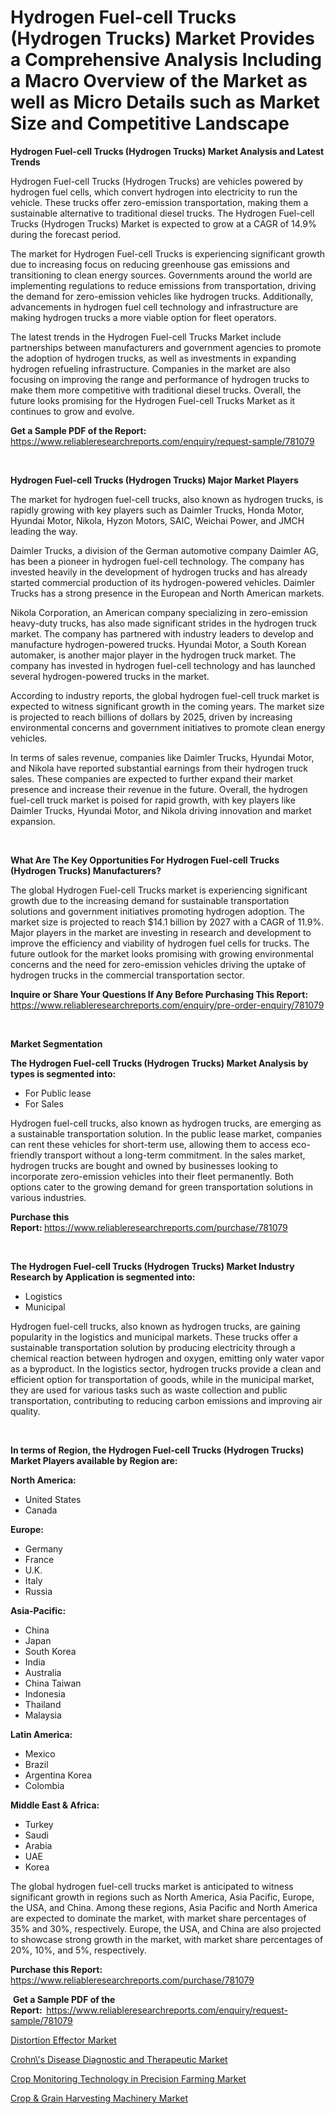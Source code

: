 <p><h1>Hydrogen Fuel-cell Trucks (Hydrogen Trucks) Market Provides a Comprehensive Analysis Including a Macro Overview of the Market as well as Micro Details such as Market Size and Competitive Landscape</h1></p><p><strong>Hydrogen Fuel-cell Trucks (Hydrogen Trucks) Market Analysis and Latest Trends</strong></p>
<p><p>Hydrogen Fuel-cell Trucks (Hydrogen Trucks) are vehicles powered by hydrogen fuel cells, which convert hydrogen into electricity to run the vehicle. These trucks offer zero-emission transportation, making them a sustainable alternative to traditional diesel trucks. The Hydrogen Fuel-cell Trucks (Hydrogen Trucks) Market is expected to grow at a CAGR of 14.9% during the forecast period.</p><p>The market for Hydrogen Fuel-cell Trucks is experiencing significant growth due to increasing focus on reducing greenhouse gas emissions and transitioning to clean energy sources. Governments around the world are implementing regulations to reduce emissions from transportation, driving the demand for zero-emission vehicles like hydrogen trucks. Additionally, advancements in hydrogen fuel cell technology and infrastructure are making hydrogen trucks a more viable option for fleet operators.</p><p>The latest trends in the Hydrogen Fuel-cell Trucks Market include partnerships between manufacturers and government agencies to promote the adoption of hydrogen trucks, as well as investments in expanding hydrogen refueling infrastructure. Companies in the market are also focusing on improving the range and performance of hydrogen trucks to make them more competitive with traditional diesel trucks. Overall, the future looks promising for the Hydrogen Fuel-cell Trucks Market as it continues to grow and evolve.</p></p>
<p><strong>Get a Sample PDF of the Report:&nbsp;</strong> <a href="https://www.reliableresearchreports.com/enquiry/request-sample/781079">https://www.reliableresearchreports.com/enquiry/request-sample/781079</a></p>
<p>&nbsp;</p>
<p><strong>Hydrogen Fuel-cell Trucks (Hydrogen Trucks) Major Market Players</strong></p>
<p><p>The market for hydrogen fuel-cell trucks, also known as hydrogen trucks, is rapidly growing with key players such as Daimler Trucks, Honda Motor, Hyundai Motor, Nikola, Hyzon Motors, SAIC, Weichai Power, and JMCH leading the way. </p><p>Daimler Trucks, a division of the German automotive company Daimler AG, has been a pioneer in hydrogen fuel-cell technology. The company has invested heavily in the development of hydrogen trucks and has already started commercial production of its hydrogen-powered vehicles. Daimler Trucks has a strong presence in the European and North American markets.</p><p>Nikola Corporation, an American company specializing in zero-emission heavy-duty trucks, has also made significant strides in the hydrogen truck market. The company has partnered with industry leaders to develop and manufacture hydrogen-powered trucks. Hyundai Motor, a South Korean automaker, is another major player in the hydrogen truck market. The company has invested in hydrogen fuel-cell technology and has launched several hydrogen-powered trucks in the market.</p><p>According to industry reports, the global hydrogen fuel-cell truck market is expected to witness significant growth in the coming years. The market size is projected to reach billions of dollars by 2025, driven by increasing environmental concerns and government initiatives to promote clean energy vehicles.</p><p>In terms of sales revenue, companies like Daimler Trucks, Hyundai Motor, and Nikola have reported substantial earnings from their hydrogen truck sales. These companies are expected to further expand their market presence and increase their revenue in the future. Overall, the hydrogen fuel-cell truck market is poised for rapid growth, with key players like Daimler Trucks, Hyundai Motor, and Nikola driving innovation and market expansion.</p></p>
<p>&nbsp;</p>
<p><strong>What Are The Key Opportunities For Hydrogen Fuel-cell Trucks (Hydrogen Trucks) Manufacturers?</strong></p>
<p><p>The global Hydrogen Fuel-cell Trucks market is experiencing significant growth due to the increasing demand for sustainable transportation solutions and government initiatives promoting hydrogen adoption. The market size is projected to reach $14.1 billion by 2027 with a CAGR of 11.9%. Major players in the market are investing in research and development to improve the efficiency and viability of hydrogen fuel cells for trucks. The future outlook for the market looks promising with growing environmental concerns and the need for zero-emission vehicles driving the uptake of hydrogen trucks in the commercial transportation sector.</p></p>
<p><strong>Inquire or Share Your Questions If Any Before Purchasing This Report:</strong> <a href="https://www.reliableresearchreports.com/enquiry/pre-order-enquiry/781079">https://www.reliableresearchreports.com/enquiry/pre-order-enquiry/781079</a></p>
<p>&nbsp;</p>
<p><strong>Market Segmentation</strong></p>
<p><strong>The Hydrogen Fuel-cell Trucks (Hydrogen Trucks) Market Analysis by types is segmented into:</strong></p>
<p><ul><li>For Public lease</li><li>For Sales</li></ul></p>
<p><p>Hydrogen fuel-cell trucks, also known as hydrogen trucks, are emerging as a sustainable transportation solution. In the public lease market, companies can rent these vehicles for short-term use, allowing them to access eco-friendly transport without a long-term commitment. In the sales market, hydrogen trucks are bought and owned by businesses looking to incorporate zero-emission vehicles into their fleet permanently. Both options cater to the growing demand for green transportation solutions in various industries.</p></p>
<p><strong>Purchase this Report:&nbsp;</strong><a href="https://www.reliableresearchreports.com/purchase/781079">https://www.reliableresearchreports.com/purchase/781079</a></p>
<p>&nbsp;</p>
<p><strong>The Hydrogen Fuel-cell Trucks (Hydrogen Trucks) Market Industry Research by Application is segmented into:</strong></p>
<p><ul><li>Logistics</li><li>Municipal</li></ul></p>
<p><p>Hydrogen fuel-cell trucks, also known as hydrogen trucks, are gaining popularity in the logistics and municipal markets. These trucks offer a sustainable transportation solution by producing electricity through a chemical reaction between hydrogen and oxygen, emitting only water vapor as a byproduct. In the logistics sector, hydrogen trucks provide a clean and efficient option for transportation of goods, while in the municipal market, they are used for various tasks such as waste collection and public transportation, contributing to reducing carbon emissions and improving air quality.</p></p>
<p>&nbsp;</p>
<p><strong>In terms of Region, the Hydrogen Fuel-cell Trucks (Hydrogen Trucks) Market Players available by Region are:</strong></p>
<p>
    <p> <strong> North America: </strong>
        <ul>
            <li>United States</li>
            <li>Canada</li>
        </ul>
        </p> 
    <p> <strong> Europe: </strong>
        <ul>
            <li>Germany</li>
            <li>France</li>
            <li>U.K.</li>
            <li>Italy</li>
            <li>Russia</li>
        </ul>
        </p> 
    <p> <strong> Asia-Pacific: </strong>
        <ul>
            <li>China</li>
            <li>Japan</li>
            <li>South Korea</li>
            <li>India</li>
            <li>Australia</li>
            <li>China Taiwan</li>
            <li>Indonesia</li>
            <li>Thailand</li>
            <li>Malaysia</li>
        </ul>
        </p> 
    <p> <strong> Latin America: </strong>
        <ul>
            <li>Mexico</li>
            <li>Brazil</li>
            <li>Argentina Korea</li>
            <li>Colombia</li>
        </ul>
        </p> 
    <p> <strong> Middle East & Africa: </strong>
        <ul>
            <li>Turkey</li>
            <li>Saudi</li>
            <li>Arabia</li>
            <li>UAE</li>
            <li>Korea</li>
        </ul>
    </p>
    </p>
<p><p>The global hydrogen fuel-cell trucks market is anticipated to witness significant growth in regions such as North America, Asia Pacific, Europe, the USA, and China. Among these regions, Asia Pacific and North America are expected to dominate the market, with market share percentages of 35% and 30%, respectively. Europe, the USA, and China are also projected to showcase strong growth in the market, with market share percentages of 20%, 10%, and 5%, respectively.</p></p>
<p><strong>Purchase this Report: </strong><a href="https://www.reliableresearchreports.com/purchase/781079">https://www.reliableresearchreports.com/purchase/781079</a></p>
<p>&nbsp;<strong>Get a Sample PDF of the Report:&nbsp;&nbsp;</strong><a href="https://www.reliableresearchreports.com/enquiry/request-sample/781079">https://www.reliableresearchreports.com/enquiry/request-sample/781079</a></p>
<p><strong></strong></p>
<p><p><a href="https://simplistic-meeting-7ee.notion.site/Distortion-Effector-Market-Size-Focuses-on-Market-Dynamics-In-Depth-Analysis-and-Future-Projections-0ec8e9c72fda400d9f8b40470ef672aa">Distortion Effector Market</a></p><p><a href="https://view.publitas.com/reportprime-1/crohn-s-disease-diagnostic-and-therapeutic-market-furnish-information-about-market-size-market-share-market-dynamics-and-projections-spanning-from-2023-to-2030/">Crohn\'s Disease Diagnostic and Therapeutic Market</a></p><p><a href="https://view.publitas.com/reportprime-1/crop-monitoring-technology-in-precision-farming-market-size-growth-outlook-from-2023-to-2030-projecting-at-markets-trends-analysis-by-application-regional-outlook-and-revenue/">Crop Monitoring Technology in Precision Farming Market</a></p><p><a href="https://view.publitas.com/reportprime-1/crop-grain-harvesting-machinery-market-dynamics-2023-2030-also-about-its-market-trends-projections-and-opportunities/">Crop & Grain Harvesting Machinery Market</a></p></p>